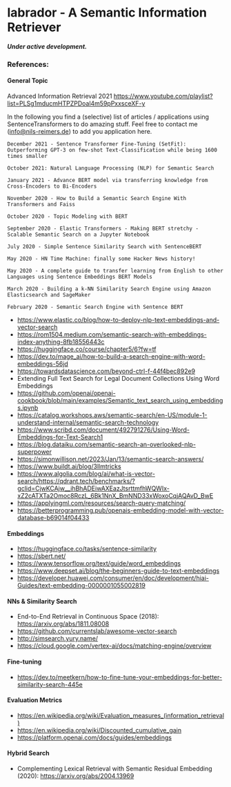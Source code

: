 # labrador - A Semantic Information Retriever

**_Under active development._**

### References:

#### General Topic


Advanced Information Retrieval 2021
https://www.youtube.com/playlist?list=PLSg1mducmHTPZPDoal4m59pPxxsceXF-y

In the following you find a (selective) list of articles / applications using SentenceTransformers to do amazing stuff. Feel free to contact me (info@nils-reimers.de) to add you application here.

    December 2021 - Sentence Transformer Fine-Tuning (SetFit): Outperforming GPT-3 on few-shot Text-Classification while being 1600 times smaller

    October 2021: Natural Language Processing (NLP) for Semantic Search

    January 2021 - Advance BERT model via transferring knowledge from Cross-Encoders to Bi-Encoders

    November 2020 - How to Build a Semantic Search Engine With Transformers and Faiss

    October 2020 - Topic Modeling with BERT

    September 2020 - Elastic Transformers - Making BERT stretchy - Scalable Semantic Search on a Jupyter Notebook

    July 2020 - Simple Sentence Similarity Search with SentenceBERT

    May 2020 - HN Time Machine: finally some Hacker News history!

    May 2020 - A complete guide to transfer learning from English to other Languages using Sentence Embeddings BERT Models

    March 2020 - Building a k-NN Similarity Search Engine using Amazon Elasticsearch and SageMaker

    February 2020 - Semantic Search Engine with Sentence BERT


- https://www.elastic.co/blog/how-to-deploy-nlp-text-embeddings-and-vector-search
- https://rom1504.medium.com/semantic-search-with-embeddings-index-anything-8fb18556443c
- https://huggingface.co/course/chapter5/6?fw=tf
- https://dev.to/mage_ai/how-to-build-a-search-engine-with-word-embeddings-56jd
- https://towardsdatascience.com/beyond-ctrl-f-44f4bec892e9
- Extending Full Text Search for Legal Document Collections Using Word Embeddings
- https://github.com/openai/openai-cookbook/blob/main/examples/Semantic_text_search_using_embeddings.ipynb
- https://catalog.workshops.aws/semantic-search/en-US/module-1-understand-internal/semantic-search-technology
- https://www.scribd.com/document/492791276/Using-Word-Embeddings-for-Text-Search1
- https://blog.dataiku.com/semantic-search-an-overlooked-nlp-superpower
- https://simonwillison.net/2023/Jan/13/semantic-search-answers/
- https://www.buildt.ai/blog/3llmtricks
- https://www.algolia.com/blog/ai/what-is-vector-search/https://qdrant.tech/benchmarks/?gclid=CjwKCAjw__ihBhADEiwAXEazJtsrttmfhWQWIx-xZ2cATXTa2Omoc8RczL_6Bk1NnX_BmNND33xWoxoCqjAQAvD_BwE
- https://applyingml.com/resources/search-query-matching/
- https://betterprogramming.pub/openais-embedding-model-with-vector-database-b69014f04433

#### Embeddings
- https://huggingface.co/tasks/sentence-similarity
- https://sbert.net/
- https://www.tensorflow.org/text/guide/word_embeddings
- https://www.deepset.ai/blog/the-beginners-guide-to-text-embeddings
- https://developer.huawei.com/consumer/en/doc/development/hiai-Guides/text-embedding-0000001055002819

#### NNs & Similarity Search
- End-to-End Retrieval in Continuous Space (2018): https://arxiv.org/abs/1811.08008
- https://github.com/currentslab/awesome-vector-search
- http://simsearch.yury.name/
- https://cloud.google.com/vertex-ai/docs/matching-engine/overview

#### Fine-tuning
- https://dev.to/meetkern/how-to-fine-tune-your-embeddings-for-better-similarity-search-445e

#### Evaluation Metrics
- https://en.wikipedia.org/wiki/Evaluation_measures_(information_retrieval)
- https://en.wikipedia.org/wiki/Discounted_cumulative_gain
- https://platform.openai.com/docs/guides/embeddings

#### Hybrid Search

- Complementing Lexical Retrieval with Semantic Residual Embedding (2020): https://arxiv.org/abs/2004.13969

